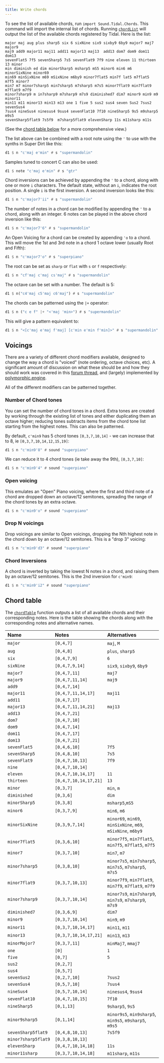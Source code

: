 ```yaml
---
title: Write chords
---
```


To see the list of available chords, run `import Sound.Tidal.Chords`. This command will import the internal list of chords. Running [`chordList`](/reference/tidal/functions/chords/#chordlist) will output the list of the available chords registered by Tidal. Here is the list:

```
major maj aug plus sharp5 six 6 sixNine six9 sixby9 6by9 major7 maj7 major9
maj9 add9 major11 maj11 add11 major13 maj13  add13 dom7 dom9 dom11 dom13
sevenFlat5 7f5 sevenSharp5 7s5 sevenFlat9 7f9 nine eleven 11 thirteen 13 minor
min diminish ed dim minorSharp5 msharp5 mS5 minor6 min6 m6 minorSixNine minor69
min69 minSixNine m69 mSixNine m6by9 minor7flat5 min7f lat5 m7flat5 m7f5 minor7
min7 m7 minor7sharp5 min7sharp5 m7sharp5 m7s5 minor7flat9 min7flat9 m7flat9 m7f9
minor7sharp9 m in7sharp9 m7sharp9 m7s9 diminished7 dim7 minor9 min9 m9 minor11
min11 m11 minor13 min13 m13 one 1 five 5 sus2 sus4 seven Sus2 7sus2 sevenSus4
7sus4 nineSus4 ninesus4 9sus4 sevenFlat10 7f10 nineSharp5 9s5 m9sharp5 m9s5
sevenSharp5flat9 7s5f9  m7sharp5flat9 elevenSharp 11s m11sharp m11s
```

(See the [chord table below](#chord-table) for a more comprehensive view.)

The list above can be combined with a root note using the `'` to use with the synths in Super Dirt like this:

```haskell
d1 $ n "c'maj e'min" # s "supermandolin"
```

Samples tuned to concert C can also be used:
```haskell
d1 $ note "c'maj e'min" # s "gtr"
```

Chord inversions can be achieved by appending the `'` to a chord, along with one or more `i` characters.
The default state, without an `i`, indicates the root position.
A single `i` is the first inversion. A second inversion looks like this:

```haskell
d1 $ n "c'major7'ii" # s "supermandolin"
```

The number of notes in a chord can be modified by appending the `'` to a chord, along with an integer. 6 notes can be played in the above chord inversion like this:

```haskell
d1 $ n "c'major7'6" # s "supermandolin"
```

An Open Voicing for a chord can be created by appending `'o` to a chord. This will move the 1st and 3rd note in a chord 1 octave lower (usually Root and Fifth):

```haskell
d1 $ n "c'major7'o" # s "superpiano"
```

The root can be set as `sharp` or `flat` with `s` or `f` respectively:

```haskell
d1 $ n "cf'maj c'maj cs'maj" # s "supermandolin"
```

The octave can be set with a number. The default is 5:
```haskell
d1 $ n("c4'maj c5'maj c6'maj") # s "supermandolin"
```

The chords can be patterned using the `|+` operator:
```haskell
d1 $ n ("c e f" |+ "<'maj 'min>") # s "supermandolin"
```
This will give a pattern equivalent to:

```haskell
d1 $ n "<[c'maj e'maj f'maj] [c'min e'min f'min]>" # s "supermandolin"
```

## Voicings

<!-- TODO: structure page around specific "issue" (I just copied this section here from the old "harmony and melody" "reference" page) -->

There are a variety of different chord modifiers available, designed to change the way a chord is "voiced" (note ordering, octave choices, etc). A significant amount of discussion on what these should be and how they should work was covered in this [forum thread](https://club.tidalcycles.org/t/rfc-working-on-making-chord-naming-chordlist-more-consistent/2717/52), and (largely) implemented by [polymorphic.engine](https://github.com/tidalcycles/Tidal/pull/931).

All of the different modifiers can be patterned together.

### Number of Chord tones

You can set the number of chord tones in a chord. Extra tones are created by working through the existing list of tones and either duplicating them an octave higher; reducing tones subtracts items from the chord tone list starting from the highest notes. This can also be patterned.

By default, `c'min9` has 5 chord tones `[0,3,7,10,14]` - we can increase that to 8, ie `[0,3,7,10,14,12,15,19]`:

```haskell
d1 $ n "c'min9'8" # sound "superpiano"
```

We can reduce it to 4 chord tones (ie take away the 9th), `[0,3,7,10]`:
```haskell
d1 $ n "c'min9'4" # sound "superpiano"
```

### Open voicing

This emulates an "Open" Piano voicing, where the first and third note of a chord are dropped down an octave/12 semitones, spreading the range of the chord tones by an extra octave.

```haskell
d1 $ n "c'min9'o" # sound "superpiano"
```

### Drop N voicings

Drop voicings are similar to Open voicings, dropping the Nth highest note in the chord down by an octave/12 semitones. This is a "drop 3" voicing:

```haskell
d1 $ n "c'min9'd3" # sound "superpiano"
```

### Chord Inversions

A chord is inverted by taking the lowest N notes in a chord, and raising them by an octave/12 semitones. This is the 2nd inversion for `c'min9`:

```haskell
d1 $ n "c'min9'i2" # sound "superpiano"
```


## Chord table

The [`chordTable`](/reference/tidal/functions/chords/#chordtable) function outputs a list of all available chords and their corresponding notes.
Here is the table showing the chords along with the corresponding notes and alternative names.

| Name                | Notes                     | Alternatives
|:--------------------|:--------------------------|:----------------
| `major`             | `[0,4,7]`                 | `maj`, `M`
| `aug`               | `[0,4,8]`                 | `plus`, `sharp5`
| `six`               | `[0,4,7,9]`               | `6`
| `sixNine`           | `[0,4,7,9,14]`            | `six9`, `sixby9`, `6by9`
| `major7`            | `[0,4,7,11]`              | `maj7`
| `major9`            | `[0,4,7,11,14]`           | `maj9`
| `add9`              | `[0,4,7,14]`              |
| `major11`           | `[0,4,7,11,14,17]`        | `maj11`
| `add11`             | `[0,4,7,17]`              |
| `major13`           | `[0,4,7,11,14,21]`        | `maj13`
| `add13`             | `[0,4,7,21]`              |
| `dom7`              | `[0,4,7,10]`              |
| `dom9`              | `[0,4,7,14]`              |
| `dom11`             | `[0,4,7,17]`              |
| `dom13`             | `[0,4,7,21]`              |
| `sevenFlat5`        | `[0,4,6,10]`              | `7f5`
| `sevenSharp5`       | `[0,4,8,10]`              | `7s5`
| `sevenFlat9`        | `[0,4,7,10,13]`           | `7f9`
| `nine`              | `[0,4,7,10,14]`           |
| `eleven`            | `[0,4,7,10,14,17]`        | `11`
| `thirteen`          | `[0,4,7,10,14,17,21]`     | `13`
| `minor`             | `[0,3,7]`                 | `min`, `m`
| `diminished`        | `[0,3,6]`                 | `dim`
| `minorSharp5`       | `[0,3,8]`                 | `msharp5`,`mS5`
| `minor6`            | `[0,3,7,9]`               | `min6`, `m6`
| `minorSixNine`      | `[0,3,9,7,14]`            | `minor69`, `min69`, `minSixNine`, `m69`, `mSixNine`, `m6by9`
| `minor7flat5`       | `[0,3,6,10]`              | `minor7f5`, `min7flat5`, `min7f5`, `m7flat5`, `m7f5`
| `minor7`            | `[0,3,7,10]`              | `min7`, `m7`
| `minor7sharp5`      | `[0,3,8,10]`              | `minor7s5`, `min7sharp5`, `min7s5`, `m7sharp5`, `m7s5`
| `minor7flat9`       | `[0,3,7,10,13]`           | `minor7f9`, `min7flat9`, `min7f9`, `m7flat9`, `m7f9`
| `minor7sharp9`      | `[0,3,7,10,14]`           | `minor7s9`, `min7sharp9`, `min7s9`, `m7sharp9`, `m7s9`
| `diminished7`       | `[0,3,6,9]`               | `dim7`
| `minor9`            | `[0,3,7,10,14]`           | `min9`, `m9`
| `minor11`           | `[0,3,7,10,14,17]`        | `min11`, `m11`
| `minor13`           | `[0,3,7,10,14,17,21]`     | `min13`, `m13`
| `minorMajor7`       | `[0,3,7,11]`              | `minMaj7`, `mmaj7`
| `one`               | `[0]`                     | `1`
| `five`              | `[0,7]`                   | `5`
| `sus2`              | `[0,2,7]`                 |
| `sus4`              | `[0,5,7]`                 |
| `sevenSus2`         | `[0,2,7,10]`              | `7sus2`
| `sevenSus4`         | `[0,5,7,10]`              | `7sus4`
| `nineSus4`          | `[0,5,7,10,14]`           | `ninesus4`, `9sus4`
| `sevenFlat10`       | `[0,4,7,10,15]`           | `7f10`
| `nineSharp5`        | `[0,1,13]`                | `9sharp5`, `9s5`
| `minor9sharp5`      | `[0,1,14]`                | `minor9s5`, `min9sharp5`, `min9s5`, `m9sharp5`, `m9s5`
| `sevenSharp5flat9`  | `[0,4,8,10,13]`           | `7s5f9`
| `minor7sharp5flat9` | `[0,3,8,10,13]`           |
| `elevenSharp`       | `[0,4,7,10,14,18]`        | `11s`
| `minor11sharp`      | `[0,3,7,10,14,18]`        | `m11sharp`, `m11s`
